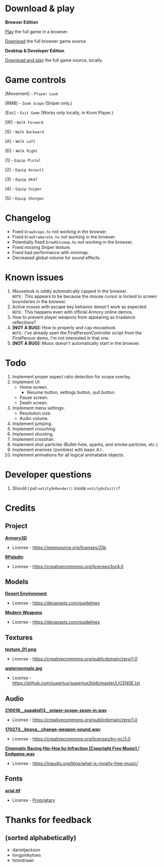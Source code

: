 <!-- Download & play -->
<h1>Download & play</h1>
<b>Browser Edition</b>
<p>
  <a href="https://lastmanfighting.github.io">Play</a> the full game in a browser.
</p>
<p>
  <a href="https://github.com/lastmanfighting/lastmanfighting.github.io">Download</a> the full browser game source.
</p>
<b>Desktop & Developer Edition</b>
<p>
  <a href="https://github.com/lastmanfighting/source">Download and play</a> the full game source, locally.
</p>
<!-- Game controls -->
<h1>Game controls</h1>
<p>[Movement] - <code>Player Look</code></p>
<p>[RMB] - <code>Zoom Scope</code> (Sniper only.)</p>
<p>[Esc] - <code>Exit Game</code> (Works only locally, in Krom Player.)</p>
<p>[W] - <code>Walk Forward</code></p>
<p>[S] - <code>Walk Backward</code></p>
<p>[A] - <code>Walk Left</code></p>
<p>[D] - <code>Walk Right</code></p>
<p>[1] - <code>Equip Pistol</code></p>
<p>[2] - <code>Equip Assault</code></p>
<p>[3] - <code>Equip Ak47</code></p>
<p>[4] - <code>Equip Sniper</code></p>
<p>[5] - <code>Equip Shotgun</code></p>
<!-- Changelog -->
<h1>Changelog</h1>
<ul>
  <li>
    Fixed <code>DrawScope.hx</code> not working in the browser.
  </li>
  <li>
    Fixed <code>DrawFramerate.hx</code> not working in the browser.
  </li>
  <li>
    Potentially fixed <code>DrawMinimap.hx</code> not working in the browser.
  </li>
  <li>
    Fixed missing Sniper texture.
  </li>
  <li>
    Fixed bad performance with minimap.
  </li>
  <li>
    Decreased global volume for sound effects.
  </li>
</ul>
<!-- Known issues -->
<h1>Known issues</h1>
<ol>
  <li>
    Mouselook is oddly automatically capped in the browser.<br />
    <code>NOTE:</code> This appears to be because the mouse cursor is locked to screen boundaries in the browser.
  </li>
  <li>
    Active mouse with escape key behavior doesn't work as expected.<br />
    <code>NOTE:</code> This happens even with official Armory online demos.
  </li>
  <li>
    How to prevent player weapons from appearing as Irradance reflections?
  </li>
  <li>
    <b>[NOT A BUG]:</b> How to properly and cap mouselook.<br />
    <code>NOTE:</code> I've already seen the FirstPersonController script from the FirstPerson demo, I'm not interested in that one.
  </li>
  <li>
    <b>[NOT A BUG]:</b> Music doesn't automatically start in the browser.
  </li>
</ol>
<!-- Todo -->
<h1>Todo</h1>

<ol>
  <li>
    Implement proper aspect ratio detection for scope overlay.
  </li>
  <li>Implement UI:
    <ul>
      <li>Home screen.
        <ul>
          <li>
            Resume button, settings button, quit button.
          </li>
        </ul>
      </li>
      <li>
        Pause screen.
      </li>
      <li>
        Death screen.
      </li>
    </ul>
  </li>
  <li>
    Implement menu settings:
    <ul>
      <li>
        Resolution size.
      </li>
      <li>
        Audio volume.
      </li>
    </ul>
  </li>
  <li>
    Implement jumping.
  </li>
  <li>
    Implement crouching.
  </li>
  <li>
    Implement shooting.
  </li>
  <li>
    Implement crosshair.
  </li>
  <li>
    Implement shot particles (Bullet-hole, sparks, and smoke particles, etc.).
  </li>
  <li>
    Implement enemies (zombies) with basic A.I..
  </li>
  <li>
    Implement animations for all logical animatable objects.
  </li>
</ol>
<h1>Developer questions</h1>
<ol>
  <li>
    Should I put <code>notifyOnRender()</code> inside <code>notifyOnInit()</code>?
  </li>
</ol>
<!-- Credits -->
<h1>Credits</h1>
<h2>Project</h2>
<!-- Armory3D -->
<a href="https://armory3d.org"><b>Armory3D</b></a><br />
<ul>
  <li>
    <p>License - <a href="https://opensource.org/licenses/zlib">https://opensource.org/licenses/Zlib</a></p>
  </li>
</ul>
<!-- RPaladin -->
<a href="https://github.com/rpaladin"><b>RPaladin</b></a>
<ul>
  <li>
    <p>License - <a href="https://creativecommons.org/licenses/by/4.0">https://creativecommons.org/licenses/by/4.0</a></p>
  </li>
</ul>
<h2>Models</h2>
<!-- Desert Environment -->
<a href="https://devassets.com/assets/desert-environment"><b>Desert Environment</b></a>
<ul>
  <li>
    <p>License - <a href="ttps://devassets.com/guidelines">https://devassets.com/guidelines</a></p>
  </li>
</ul>
<!-- Modern Weapons -->
<a href="https://devassets.com/assets/modern-weapons"><b>Modern Weapons</b></a>
<ul>
  <li>
    <p>License - <a href="ttps://devassets.com/guidelines">https://devassets.com/guidelines</a></p>
  </li>
</ul>
<h2>Textures</h2>
<!-- texture_01.png -->
<a href="https://kenney.nl/assets/prototype-textures"><b>texture_01.png</b></a>
<ul>
  <li>
    <p>License - <a href="https://creativecommons.org/publicdomain/zero/1.0">https://creativecommons.org/publicdomain/zero/1.0</a></p>
  </li>
</ul>
<!-- waternormals.jpg -->
<a href="https://supertux.org"><b>waternormals.jpg</b></a>
<ul>
  <li>
    <p>License - <a href="https://github.com/supertux/supertux/blob/master/LICENSE.txt">https://github.com/supertux/supertux/blob/master/LICENSE.txt</a></p>
  </li>
</ul>
<h2>Audio</h2>
<!-- 210018__supakid13__sniper-scope-zoom-in.wav -->
<a href="https://freesound.org/people/Supakid13/sounds/210018"><b>210018__supakid13__sniper-scope-zoom-in.wav</b></a>
<ul>
  <li>
    <p>License - <a href="https://creativecommons.org/publicdomain/zero/1.0">https://creativecommons.org/publicdomain/zero/1.0</a></p>
  </li>
</ul>
<!-- 170273__knova__change-weapon-sound.wav -->
<a href="https://freesound.org/people/knova/sounds/170273"><b>170273__knova__change-weapon-sound.wav</b></a>
<ul>
  <li>
    <p>License - <a href="https://creativecommons.org/licenses/by-nc/3.0">https://creativecommons.org/licenses/by-nc/3.0</a></p>
  </li>
</ul>
<!-- Cinematic Racing Hip-Hop by Infraction [Copyright Free Music] ⧸ Endgame.wav -->
<a href="https://youtube.com/watch?v=JLAsSAjwx44"><b>Cinematic Racing Hip-Hop by Infraction [Copyright Free Music] ⧸ Endgame.wav</b></a>
<ul>
  <li>
    <p>License - <a href="https://inaudio.org/blog/what-is-royalty-free-music/">https://inaudio.org/blog/what-is-royalty-free-music/</a></p>
  </li>
</ul>
<h2>Fonts</h2>
<!-- arial.ttf -->
<a href="https://microsoft.com/en-us/software-download"><b>arial.ttf</b></a>
<ul>
  <li>
    <p>License - <a href="https://en.wikipedia.org/wiki/Arial#Free_alternatives">Proprietary</a></p>
  </li>
</ul>
<!-- Thanks for feedback -->
<!--
Thanks for feedback
(sorted alphabetically)
• danieljackson
• longpinkytoes
• timodriaan
-->
<h1>Thanks for feedback</h1>
<h2>(sorted alphabetically)</h2>
<ul>
<li>
  danieljackson
</li>
<li>
  longpinkytoes
</li>
<li>
  timodriaan
</li>
</li>